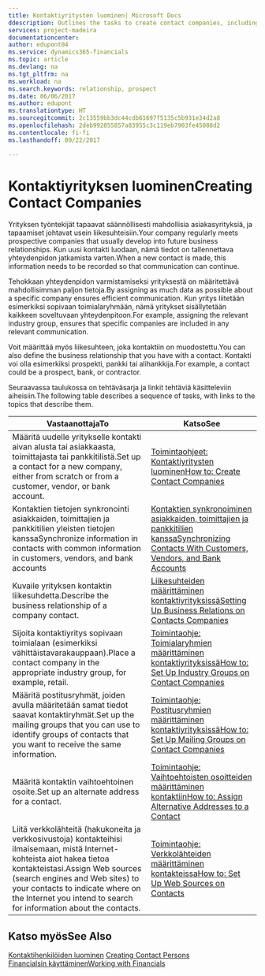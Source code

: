 ```yaml
---
title: Kontaktiyritysten luominen| Microsoft Docs
ddescription: Outlines the tasks to create contact companies, including assigning relevant data about prospects and defining the business relationships you have with companies.
services: project-madeira
documentationcenter: 
author: edupont04
ms.service: dynamics365-financials
ms.topic: article
ms.devlang: na
ms.tgt_pltfrm: na
ms.workload: na
ms.search.keywords: relationship, prospect
ms.date: 06/06/2017
ms.author: edupont
ms.translationtype: HT
ms.sourcegitcommit: 2c13559bb3dc44cdb61697f5135c5b931e34d2a8
ms.openlocfilehash: 2deb992855857a83955c3c119eb7903fe45088d2
ms.contentlocale: fi-fi
ms.lasthandoff: 09/22/2017

---
```

# <a name="creating-contact-companies"></a><span data-ttu-id="57e1d-102">Kontaktiyrityksen luominen</span><span class="sxs-lookup"><span data-stu-id="57e1d-102">Creating Contact Companies</span></span>
<span data-ttu-id="57e1d-103">Yrityksen työntekijät tapaavat säännöllisesti mahdollisia asiakasyrityksiä, ja tapaamiset johtavat usein liikesuhteisiin.</span><span class="sxs-lookup"><span data-stu-id="57e1d-103">Your company regularly meets prospective companies that usually develop into future business relationships.</span></span> <span data-ttu-id="57e1d-104">Kun uusi kontakti luodaan, nämä tiedot on tallennettava yhteydenpidon jatkamista varten.</span><span class="sxs-lookup"><span data-stu-id="57e1d-104">When a new contact is made, this information needs to be recorded so that communication can continue.</span></span>

<span data-ttu-id="57e1d-105">Tehokkaan yhteydenpidon varmistamiseksi yrityksestä on määritettävä mahdollisimman paljon tietoja.</span><span class="sxs-lookup"><span data-stu-id="57e1d-105">By assigning as much data as possible about a specific company ensures efficient communication.</span></span> <span data-ttu-id="57e1d-106">Kun yritys liitetään esimerkiksi sopivaan toimialaryhmään, nämä yritykset sisällytetään kaikkeen soveltuvaan yhteydenpitoon.</span><span class="sxs-lookup"><span data-stu-id="57e1d-106">For example, assigning the relevant industry group, ensures that specific companies are included in any relevant communication.</span></span>

<span data-ttu-id="57e1d-107">Voit määrittää myös liikesuhteen, joka kontaktiin on muodostettu.</span><span class="sxs-lookup"><span data-stu-id="57e1d-107">You can also define the business relationship that you have with a contact.</span></span> <span data-ttu-id="57e1d-108">Kontakti voi olla esimerkiksi prospekti, pankki tai alihankkija.</span><span class="sxs-lookup"><span data-stu-id="57e1d-108">For example, a contact could be a prospect, bank, or contractor.</span></span>

<span data-ttu-id="57e1d-109">Seuraavassa taulukossa on tehtäväsarja ja linkit tehtäviä käsitteleviin aiheisiin.</span><span class="sxs-lookup"><span data-stu-id="57e1d-109">The following table describes a sequence of tasks, with links to the topics that describe them.</span></span> 

| <span data-ttu-id="57e1d-110">Vastaanottaja</span><span class="sxs-lookup"><span data-stu-id="57e1d-110">To</span></span> | <span data-ttu-id="57e1d-111">Katso</span><span class="sxs-lookup"><span data-stu-id="57e1d-111">See</span></span> |
| --- | --- |
| <span data-ttu-id="57e1d-112">Määritä uudelle yritykselle kontakti aivan alusta tai asiakkaasta, toimittajasta tai pankkitilistä.</span><span class="sxs-lookup"><span data-stu-id="57e1d-112">Set up a contact for a new company, either from scratch or from a customer, vendor, or bank account.</span></span> |[<span data-ttu-id="57e1d-113">Toimintaohjeet: Kontaktiyritysten luominen</span><span class="sxs-lookup"><span data-stu-id="57e1d-113">How to: Create Contact Companies</span></span>](marketing-how-create-contact-companies.md) |
| <span data-ttu-id="57e1d-114">Kontaktien tietojen synkronointi asiakkaiden, toimittajien ja pankkitilien yleisten tietojen kanssa</span><span class="sxs-lookup"><span data-stu-id="57e1d-114">Synchronize information in contacts with common information in customers, vendors, and bank accounts</span></span> |[<span data-ttu-id="57e1d-115">Kontaktien synkronoiminen asiakkaiden, toimittajien ja pankkitilien kanssa</span><span class="sxs-lookup"><span data-stu-id="57e1d-115">Synchronizing Contacts With Customers, Vendors, and Bank Accounts</span></span>](marketing-synchronize-contacts-customers-vendors-bank-accounts.md) |
| <span data-ttu-id="57e1d-116">Kuvaile yrityksen kontaktin liikesuhdetta.</span><span class="sxs-lookup"><span data-stu-id="57e1d-116">Describe the business relationship of a company contact.</span></span> |[<span data-ttu-id="57e1d-117">Liikesuhteiden määrittäminen kontaktiyrityksissä</span><span class="sxs-lookup"><span data-stu-id="57e1d-117">Setting Up Business Relations on Contacts Companies</span></span>](marketing-business-relations.md) |
| <span data-ttu-id="57e1d-118">Sijoita kontaktiyritys sopivaan toimialaan (esimerkiksi vähittäistavarakauppaan).</span><span class="sxs-lookup"><span data-stu-id="57e1d-118">Place a contact company in the appropriate industry group, for example, retail.</span></span> |[<span data-ttu-id="57e1d-119">Toimintaohje: Toimialaryhmien määrittäminen kontaktiyrityksissä</span><span class="sxs-lookup"><span data-stu-id="57e1d-119">How to: Set Up Industry Groups on Contact Companies</span></span>](marketing-industry-groups.md) |
| <span data-ttu-id="57e1d-120">Määritä postitusryhmät, joiden avulla määritetään samat tiedot saavat kontaktiryhmät.</span><span class="sxs-lookup"><span data-stu-id="57e1d-120">Set up the mailing groups that you can use to identify groups of contacts that you want to receive the same information.</span></span> |[<span data-ttu-id="57e1d-121">Toimintaohje: Postitusryhmien määrittäminen kontaktiyrityksissä</span><span class="sxs-lookup"><span data-stu-id="57e1d-121">How to: Set Up Mailing Groups on Contact Companies</span></span>](marketing-mailing-groups.md) |
| <span data-ttu-id="57e1d-122">Määritä kontaktin vaihtoehtoinen osoite.</span><span class="sxs-lookup"><span data-stu-id="57e1d-122">Set up an alternate address for a contact.</span></span> |[<span data-ttu-id="57e1d-123">Toimintaohje: Vaihtoehtoisten osoitteiden määrittäminen kontaktiin</span><span class="sxs-lookup"><span data-stu-id="57e1d-123">How to: Assign Alternative Addresses to a Contact</span></span>](marketing-how-assign-alternate-address.md) |
| <span data-ttu-id="57e1d-124">Liitä verkkolähteitä (hakukoneita ja verkkosivustoja) kontakteihisi ilmaisemaan, mistä Internet-kohteista aiot hakea tietoa kontakteistasi.</span><span class="sxs-lookup"><span data-stu-id="57e1d-124">Assign Web sources (search engines and Web sites) to your contacts to indicate where on the Internet you intend to search for information about the contacts.</span></span> |[<span data-ttu-id="57e1d-125">Toimintaohje: Verkkolähteiden määrittäminen kontakteissa</span><span class="sxs-lookup"><span data-stu-id="57e1d-125">How to: Set Up Web Sources on Contacts</span></span>](marketing-web-sources.md) |

## <a name="see-also"></a><span data-ttu-id="57e1d-126">Katso myös</span><span class="sxs-lookup"><span data-stu-id="57e1d-126">See Also</span></span>
<span data-ttu-id="57e1d-127">[Kontaktihenkilöiden luominen](marketing-create-contact-persons.md) </span><span class="sxs-lookup"><span data-stu-id="57e1d-127">[Creating Contact Persons](marketing-create-contact-persons.md) </span></span>  
[<span data-ttu-id="57e1d-128">Financialsin käyttäminen</span><span class="sxs-lookup"><span data-stu-id="57e1d-128">Working with Financials</span></span>](ui-work-product.md)

